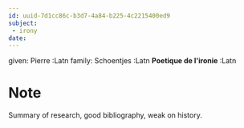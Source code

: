```yaml
---
id: uuid-7d1cc86c-b3d7-4a84-b225-4c2215400ed9
subject: 
 - irony
date: 
---
```


given: Pierre :Latn
family: Schoentjes :Latn
**Poetique de l'ironie** :Latn
# Note
Summary of research, good bibliography, weak on history.